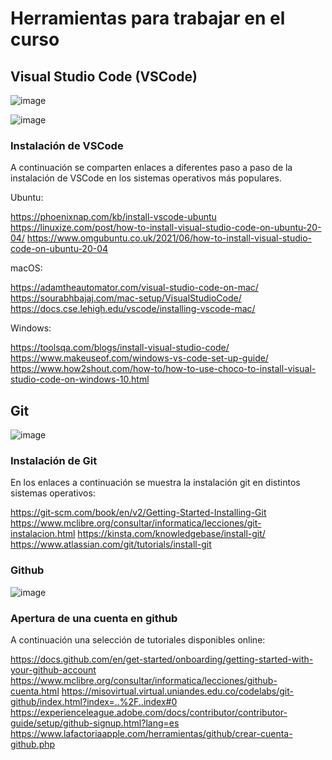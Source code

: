 # Herramientas para trabajar en el curso

## Visual Studio Code (VSCode)

![image](https://github.com/camilocorreaUdeA/Programacion_Web_2023_2/assets/42076547/02f46a5e-e205-4559-9563-c48bad14ccdd)

![image](https://github.com/camilocorreaUdeA/Programacion_Web_2023_2/assets/42076547/c3d4a647-0910-4a89-97e9-d1057558e3e4)

### Instalación de VSCode

A continuación se comparten enlaces a diferentes paso a paso de la instalación de VSCode en los sistemas operativos más populares.

Ubuntu:

https://phoenixnap.com/kb/install-vscode-ubuntu
https://linuxize.com/post/how-to-install-visual-studio-code-on-ubuntu-20-04/
https://www.omgubuntu.co.uk/2021/06/how-to-install-visual-studio-code-on-ubuntu-20-04

macOS:

https://adamtheautomator.com/visual-studio-code-on-mac/
https://sourabhbajaj.com/mac-setup/VisualStudioCode/
https://docs.cse.lehigh.edu/vscode/installing-vscode-mac/

Windows:

https://toolsqa.com/blogs/install-visual-studio-code/
https://www.makeuseof.com/windows-vs-code-set-up-guide/
https://www.how2shout.com/how-to/how-to-use-choco-to-install-visual-studio-code-on-windows-10.html

## Git

![image](https://github.com/camilocorreaUdeA/Programacion_Web_2023_2/assets/42076547/186534f5-8e04-49fb-a693-f653b6307f6a)

### Instalación de Git

En los enlaces a continuación se muestra la instalación git en distintos sistemas operativos:

https://git-scm.com/book/en/v2/Getting-Started-Installing-Git
https://www.mclibre.org/consultar/informatica/lecciones/git-instalacion.html
https://kinsta.com/knowledgebase/install-git/
https://www.atlassian.com/git/tutorials/install-git

### Github

![image](https://github.com/camilocorreaUdeA/Programacion_Web_2023_2/assets/42076547/67ce7b90-bf0b-456b-af6c-1678b18ba920)

### Apertura de una cuenta en github

A continuación una selección de tutoriales disponibles online:

https://docs.github.com/en/get-started/onboarding/getting-started-with-your-github-account
https://www.mclibre.org/consultar/informatica/lecciones/github-cuenta.html
https://misovirtual.virtual.uniandes.edu.co/codelabs/git-github/index.html?index=..%2F..index#0
https://experienceleague.adobe.com/docs/contributor/contributor-guide/setup/github-signup.html?lang=es
https://www.lafactoriaapple.com/herramientas/github/crear-cuenta-github.php
